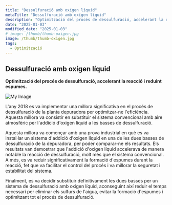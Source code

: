 ```yaml
---
title: "Dessulfuració amb oxígen líquid"
metaTitle: "Dessulfuració amb oxígen líquid"
description: "Optimització del procés de dessulfuració, accelerant la reacció i reduint espumes."
date: "2025-01-03"
modified_date: "2025-01-03"
# image: /thumb/thumb-oxigen.jpg
image: /thumb/thumb-oxigen.jpg
tags:
  - Optimització
---
```


## Dessulfuració amb oxígen líquid

<!-- <img className="PostImg" src="https://www.idr.cat/posts/resalt1.jpg"> -->

<!-- #### Resum -->

<strong>Optimització del procés de dessulfuració, accelerant la reacció i reduint espumes.</strong>

![My Image](/posts/oxigen.jpg)

L'any 2018 es va implementar una millora significativa en el procés de dessulfuració de la planta depuradora per optimitzar-ne l'eficiència. Aquesta millora va consistir en substituir el sistema convencional amb aire atmosfèric per l'addició d'oxigen líquid a les basses de dessulfuració.

Aquesta millora va començar amb una prova industrial en què es va instal·lar un sistema d'addició d'oxigen líquid en una de les dues basses de dessulfuració de la depuradora, per poder comparar-ne els resultats. Els resultats van demostrar que l'addició d'oxigen líquid accelerava de manera notable la reacció de dessulfuració, molt més que el sistema convencional. A més, es va reduir significativament la formació d'espumes durant la reacció, fet que va facilitar el control del procés i va millorar la seguretat i estabilitat del sistema.

Finalment, es va decidir substituir definitivament les dues basses per un sistema de dessulfuració amb oxígen líquid, aconseguint així reduir el temps necessari per eliminar els sulfurs de l'aigua, evitar la formació d'espumes i optimitzant tot el procés de dessulfuració.
